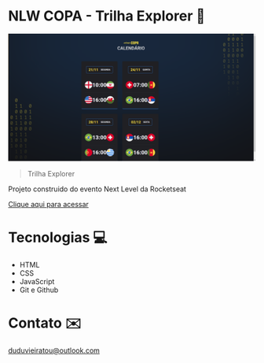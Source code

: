 # NLW COPA - Trilha Explorer 🚀

![preview](./assets/preview.png)

> Trilha Explorer

Projeto construido do evento Next Level da Rocketseat

[Clique aqui para acessar](https://eduardovieirat.github.io/NLW-Copa/)

# Tecnologias 💻

- HTML
- CSS
- JavaScript
- Git e Github

# Contato ✉️

duduvieiratou@outlook.com
